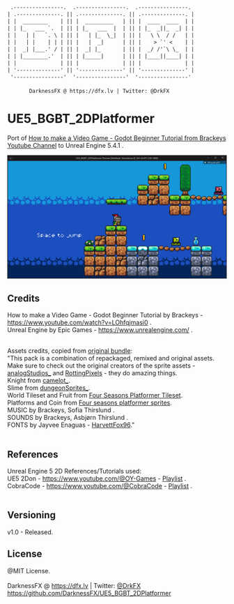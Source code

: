     .----------------.  .----------------.  .----------------. 
    | .--------------. || .--------------. || .--------------. |
    | |  ________    | || |  _________   | || |  ____  ____  | |
    | | |_   ___ `.  | || | |_   ___  |  | || | |_  _||_  _| | |
    | |   | |   `. \ | || |   | |_  \_|  | || |   \ \  / /   | |
    | |   | |    | | | || |   |  _|      | || |    > `' <    | |
    | |  _| |___.' / | || |  _| |_       | || |  _/ /'`\ \_  | |
    | | |________.'  | || | |_____|      | || | |____||____| | |
    | |              | || |              | || |              | |
    | '--------------' || '--------------' || '--------------' |
     '----------------'  '----------------'  '----------------' 

           DarknessFX @ https://dfx.lv | Twitter: @DrkFX

# UE5_BGBT_2DPlatformer
Port of [How to make a Video Game - Godot Beginner Tutorial from Brackeys Youtube Channel](https://www.youtube.com/watch?v=LOhfqjmasi0) to Unreal Engine 5.4.1 .

<img src="https://github.com/DarknessFX/UE5_BGBT_2DPlatformer/blob/master/.git-img/UE5_BGBT_2DPlatformer.png" width="640px" />

## Credits

How to make a Video Game - Godot Beginner Tutorial by Brackeys - https://www.youtube.com/watch?v=LOhfqjmasi0 .<br/>
Unreal Engine by Epic Games - https://www.unrealengine.com/ .<br/><br/>

Assets credits, copied from [original bundle](https://brackeysgames.itch.io/brackeys-platformer-bundle):<br/>
"This pack is a combination of repackaged, remixed and original assets. Make sure to check out the original creators of the sprite assets - [analogStudios_](https://analogstudios.itch.io/) and [RottingPixels](https://rottingpixels.itch.io/) - they do amazing things.<br/>
Knight from [camelot_](https://analogstudios.itch.io/camelot).<br/>
Slime from [dungeonSprites_](https://analogstudios.itch.io/dungeonsprites).<br/>
World Tileset and Fruit from [Four Seasons Platformer Tileset](https://rottingpixels.itch.io/four-seasons-platformer-tileset-16x16free).<br/>
Platforms and Coin from [Four seasons platformer sprites](https://analogstudios.itch.io/four-seasons-platformer-sprites).<br/>
MUSIC by Brackeys, Sofia Thirslund .<br/>
SOUNDS by Brackeys, Asbjørn Thirslund .<br/>
FONTS by Jayvee Enaguas - [HarvettFox96](https://www.dafont.com/pixel-operator.font?l[]=10&l[]=1)."<br/><br/>

## References

Unreal Engine 5 2D References/Tutorials used:<br/>
UE5 2Don - https://www.youtube.com/@OY-Games - [Playlist](https://www.youtube.com/playlist?list=PLmoIIqJZj1GXXwy5rnjv0Uv5-zAA0OmLl) .<br/>
CobraCode - https://www.youtube.com/@CobraCode - [Playlist](https://www.youtube.com/watch?v=z0-7L3e4qCw&list=PLEHVxFO1I6emx7h6OxVSa9g8_TPZ0BsI_) .<br/><br/>

## Versioning

v1.0 - Released.

## License

@MIT License. <br/><br/>
DarknessFX @ <a href="https://dfx.lv" target="_blank">https://dfx.lv</a> | Twitter: <a href="https://twitter.com/DrkFX" target="_blank">@DrkFX</a> <br/>https://github.com/DarknessFX/UE5_BGBT_2DPlatformer
